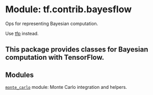 <div itemscope itemtype="http://developers.google.com/ReferenceObject">
<meta itemprop="name" content="tf.contrib.bayesflow" />
<meta itemprop="path" content="Stable" />
</div>

# Module: tf.contrib.bayesflow

Ops for representing Bayesian computation.

<!-- Placeholder for "Used in" -->

Use [tfp](/probability/api_docs/python/tfp) instead.

## This package provides classes for Bayesian computation with TensorFlow.

## Modules

[`monte_carlo`](../../tf/contrib/bayesflow/monte_carlo.md) module: Monte Carlo integration and helpers.


